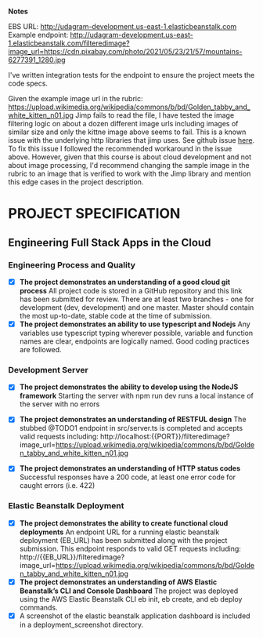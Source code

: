 **Notes**

EBS URL: http://udagram-development.us-east-1.elasticbeanstalk.com
Example endpoint: http://udagram-development.us-east-1.elasticbeanstalk.com/filteredimage?image_url=https://cdn.pixabay.com/photo/2021/05/23/21/57/mountains-6277391_1280.jpg

I've written integration tests for the endpoint to ensure the project meets the code specs.

Given the example image url in the rubric: https://upload.wikimedia.org/wikipedia/commons/b/bd/Golden_tabby_and_white_kitten_n01.jpg
Jimp fails to read the file, I have tested the image filtering logic on about a dozen different image urls including images of similar size and only the kittne image above seems to fail. This is a known issue with the underlying http libraries that jimp uses. See github issue [here](https://github.com/oliver-moran/jimp/issues/775). To fix this issue I followed the recommended workaround in the issue above. However, given that this course is about cloud development and not about image processing, I'd recommend changing the sample image in the rubric to an image that is verified to work with the Jimp library and mention this edge cases in the project description.

# PROJECT SPECIFICATION
## Engineering Full Stack Apps in the Cloud

### Engineering Process and Quality

- [X] **The project demonstrates an understanding of a good cloud git process** All project code is stored in a GitHub repository and this link has been submitted for review. There are at least two branches - one for development (dev, development) and one master. Master should contain the most up-to-date, stable code at the time of submission.
- [X] **The project demonstrates an ability to use typescript and Nodejs** Any variables use typescript typing wherever possible, variable and function names are clear, endpoints are logically named. Good coding practices are followed.

### Development Server

- [X] **The project demonstrates the ability to develop using the NodeJS framework** Starting the server with npm run dev runs a local instance of the server with no errors
- [X] **The project demonstrates an understanding of RESTFUL design** The stubbed @TODO1 endpoint in src/server.ts is completed and accepts valid requests including: http://localhost:{{PORT}}/filteredimage?image_url=https://upload.wikimedia.org/wikipedia/commons/b/bd/Golden_tabby_and_white_kitten_n01.jpg

- [X] **The project demonstrates an understanding of HTTP status codes** Successful responses have a 200 code, at least one error code for caught errors (i.e. 422)

### Elastic Beanstalk Deployment

- [X] **The project demonstrates the ability to create functional cloud deployments** An endpoint URL for a running elastic beanstalk deployment (EB_URL) has been submitted along with the project submission. This endpoint responds to valid GET requests including:
http://{{EB_URL}}/filteredimage?image_url=https://upload.wikimedia.org/wikipedia/commons/b/bd/Golden_tabby_and_white_kitten_n01.jpg
- [X] **The project demonstrates an understanding of AWS Elastic Beanstalk’s CLI and Console Dashboard** The project was deployed using the AWS Elastic Beanstalk CLI eb init, eb create, and eb deploy commands.
- [X] A screenshot of the elastic beanstalk application dashboard is included in a deployment_screenshot directory.

